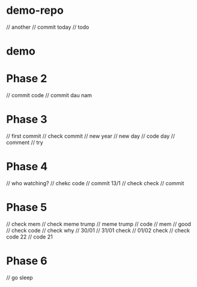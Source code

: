 # demo-repo
// another 
// commit today
// todo
# demo
# Phase 2
// commit code
// commit dau nam

# Phase 3
// first commit
// check commit
// new year
// new day
// code day
// comment
// try

# Phase 4
// who watching?
// chekc code
// commit 13/1
// check check
// commit

# Phase 5
// check mem
// check meme trump
// meme trump
// code
// mem
// good
// check code
// check why
// 30/01
// 31/01 check
// 01/02 check
// check code 22
// code 21

# Phase 6
// go sleep
